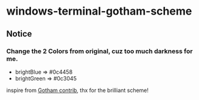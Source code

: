 # windows-terminal-gotham-scheme

## Notice
### Change the 2 Colors from original, cuz too much darkness for me.
  - brightBlue => #0c4458
  - brightGreen => #0c3045

inspire from [Gotham contrib](https://github.com/whatyouhide/gotham-contrib), thx for the brilliant scheme!
